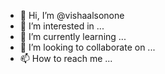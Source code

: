 - 👋 Hi, I’m @vishaalsonone
- 👀 I’m interested in ...
- 🌱 I’m currently learning ...
- 💞️ I’m looking to collaborate on ...
- 📫 How to reach me ...

<!---
vishaalsonone/vishaalsonone is a ✨ special ✨ repository because its `README.md` (this file) appears on your GitHub profile.
You can click the Preview link to take a look at your changes.
--->
